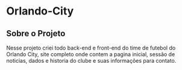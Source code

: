 # Orlando-City

## Sobre o Projeto
Nesse projeto criei todo back-end e front-end do time de futebol do Orlando City, site completo
onde contem a pagina inicial, sessão de noticias, dados e historia do clube e suas informações para contato.
